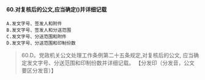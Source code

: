 #### 60.对复核后的公文,应当确定()并详细记载
    A.发文字号、签发人和附件
    B.发文字号、签发人和分送范围
    C.发文字号、分送范围和附件
    D.发文字号、分送范围和印制份数
>   60.D。党政机关公文处理工作条例第二十五条规定,对复核后的公文,
    应当确定发文字号、分送范围和印制份数并详细记载。
    【分发印（分发音，公文要区分发音）】
    
    
    
    










    
    